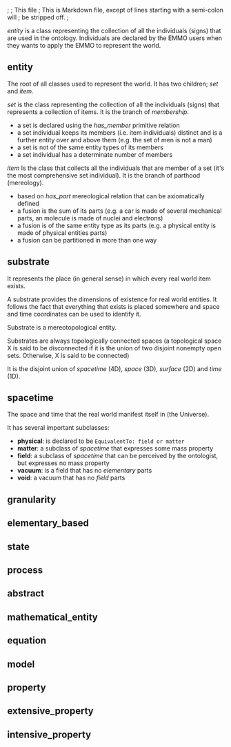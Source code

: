 ;
; This file
; This is Markdown file, except of lines starting with a semi-colon will
; be stripped off.
;

*entity* is a class representing the collection of all the individuals
(signs) that are used in the ontology. Individuals are declared by the
EMMO users when they wants to apply the EMMO to represent the world.


## entity
The root of all classes used to represent the world.  It has two children;
*set* and *item*.

*set* is the class representing the collection of all the individuals
(signs) that represents a collection of items.  It is the branch of
*membership*.

  - a set is declared using the *has_member* primitive relation
  - a set individual keeps its members (i.e.  item individuals)
    distinct and is a further entity over and above them (e.g. the set
    of men is not a man)
  - a set is not of the same entity types of its members
  - a set individual has a determinate number of members

*item* Is the class that collects all the individuals that are member
of a set (it's the most comprehensive set individual).  It is the
branch of parthood (mereology).

  - based on *has_part* mereological relation that can be axiomatically defined
  - a fusion is the sum of its parts (e.g. a car is made of several
    mechanical parts, an molecule is made of nuclei and electrons)
  - a fusion is of the same entity type as its parts (e.g. a physical
    entity is made of physical entities parts)
  - a fusion can be partitioned in more than one way


## substrate
It represents the place (in general sense) in which every real world
item exists.

A substrate provides the dimensions of existence for real world
entities. It follows the fact that everything that exists is placed
somewhere and space and time coordinates can be used to identify it.

Substrate is a mereotopological entity.

Substrates are always topologically connected spaces (a topological
space X is said to be disconnected if it is the union of two disjoint
nonempty open sets. Otherwise, X is said to be connected)

It is the disjoint union of *spacetime* (4D), *space* (3D), *surface* (2D)
and *time* (1D).


## spacetime
The space and time that the real world manifest itself in (the Universe).

It has several important subclasses:

  - **physical**: is declared to be `EquivalentTo: field or matter`
  - **matter**: a subclass of *spacetime* that expresses some mass property
  - **field**: a subclass of *spacetime* that can be perceived by the
    ontologist, but expresses no mass property
  - **vacuum**: is a field that has no *elementary* parts
  - **void**: a vacuum that has no *field* parts


## granularity

## elementary_based


## state


## process


## abstract


## mathematical_entity


## equation


## model


## property


## extensive_property


## intensive_property
